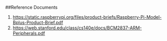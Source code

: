 
##Reference Documents

1. https://static.raspberrypi.org/files/product-briefs/Raspberry-Pi-Model-Bplus-Product-Brief.pdf
2. https://web.stanford.edu/class/cs140e/docs/BCM2837-ARM-Peripherals.pdf
